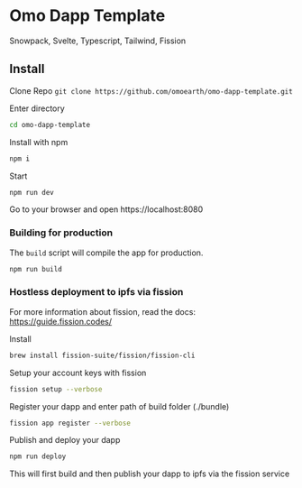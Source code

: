 # Omo Dapp Template
Snowpack, Svelte, Typescript, Tailwind, Fission 

## Install

Clone Repo 
`git clone https://github.com/omoearth/omo-dapp-template.git`

Enter directory 
```bash
cd omo-dapp-template
```

Install with npm
```bash
npm i
```

Start
```bash
npm run dev
```
Go to your browser and open https://localhost:8080


### Building for production
The `build` script will compile the app for production. 

```bash
npm run build
```

### Hostless deployment to ipfs via fission
For more information about fission, read the docs: 
https://guide.fission.codes/

Install
```bash
brew install fission-suite/fission/fission-cli
```

Setup your account keys with fission
```bash
fission setup --verbose
```

Register your dapp and enter path of build folder (./bundle)
```bash
fission app register --verbose
```

Publish and deploy your dapp
```bash
npm run deploy
```
This will first build and then publish your dapp to ipfs via the fission service
